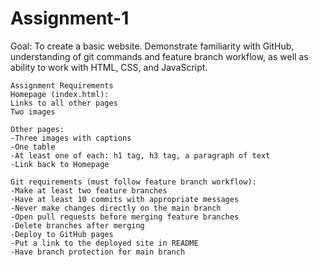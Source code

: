 # Assignment-1

Goal:
To create a basic website. Demonstrate familiarity with GitHub, understanding of git commands and feature branch workflow, as well as ability to work with HTML, CSS, and JavaScript.

~~~~~~~~~~~~~~~~~~~~~~~~~~~~~~~~~~~~~~~~~~~~~~~~~~~~~~~~~~~~~~~~~~
Assignment Requirements
Homepage (index.html):
Links to all other pages
Two images

Other pages:
-Three images with captions
-One table
-At least one of each: h1 tag, h3 tag, a paragraph of text
-Link back to Homepage

Git requirements (must follow feature branch workflow):
-Make at least two feature branches
-Have at least 10 commits with appropriate messages
-Never make changes directly on the main branch 
-Open pull requests before merging feature branches
-Delete branches after merging
-Deploy to GitHub pages
-Put a link to the deployed site in README
-Have branch protection for main branch
